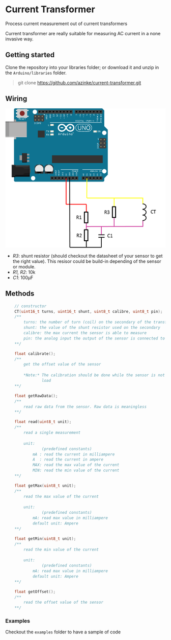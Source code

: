 # Current Transformer

Process current measurement out of current transformers

Current transformer are really suitable for measuring AC current in a none 
invasive way.

## Getting started

Clone the repository into your libraries folder; or download it and unzip in 
the `Arduino/libraries` folder.

> git clone https://github.com/azinke/current-transformer.git

## Wiring

<div style="text-align:center">
    <img src="./docs/img/ct.png" />
</div>

- *R3*: shunt resistor (should checkout the datasheet of your sensor to get the 
      right value). This resisor could be build-in depending of the sensor or 
      module.
- *R1, R2*: 10k
- *C1*: 100µF

## Methods

```c++
    // constructor
    CT(uint16_t turns, uint16_t shunt, uint8_t calibre, uint8_t pin);
    /**
        turns: the number of turn (coil) on the secondary of the transformer
        shunt: the value of the shunt resistor used on the secondary
        calibre: the max current the sensor is able to measure
        pin: the analog input the output of the sensor is connected to
    **/
```

```c++
    float calibrate();
    /**
        get the offset value of the sensor

        *Note:* The calibration should be done while the sensor is not under 
                load
    **/
```

```c++
    float getRawData();
    /**
        read raw data from the sensor. Raw data is meaningless
    **/ 
```

```c++
    float read(uint8_t unit);
    /**
        read a single measurement
        
        unit:
                (predefined constants)
            mA : read the current in milliampere
            A  : read the current in ampere
            MAX: read the max value of the current
            MIN: read the min value of the current
    **/
```

```c++
    float getMax(uint8_t unit);
    /**
        read the max value of the current

        unit: 
                (predefined constants)
            mA: read max value in milliampere
            default unit: Ampere
    **/
```

```c++
    float getMin(uint8_t unit);
    /**
        read the min value of the current

        unit: 
                (predefined constants)
            mA: read max value in milliampere
            default unit: Ampere
    **/
```

```c++
    float getOffset();
    /**
        read the offset value of the sensor
    **/
```
### Examples

Checkout the `examples` folder to have a sample of code


